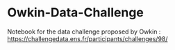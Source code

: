 # Owkin-Data-Challenge

Notebook for the data challenge proposed by Owkin : https://challengedata.ens.fr/participants/challenges/98/
